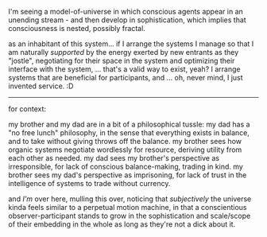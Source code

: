 I'm seeing a model-of-universe in which conscious agents appear in an unending stream - and then develop in sophistication, which implies that consciousness is nested, possibly fractal.

as an inhabitant of this system... if I arrange the systems I manage so that I am naturally *supported* by the energy exerted by new entrants as they "jostle", negotiating for their space in the system and optimizing their interface with the system, ... that's a valid way to exist, yeah? I arrange systems that are beneficial for participants, and ... oh, never mind, I just invented service. :D

---

for context:

my brother and my dad are in a bit of a philosophical tussle: my dad has a "no free lunch" philosophy, in the sense that everything exists in balance, and to take without giving throws off the balance. my brother sees how organic systems negotiate wordlessly for resource, deriving utility from each other as needed. my dad sees my brother's perspective as irresponsible, for lack of conscious balance-making, trading in kind. my brother sees my dad's perspective as imprisoning, for lack of trust in the intelligence of systems to trade without currency.

and *I'm* over here, mulling this over, noticing that *subjectively* the universe kinda feels similar to a perpetual motion machine, in that a conscientious observer-participant stands to grow in the sophistication and scale/scope of their embedding in the whole as long as they're not a dick about it.
